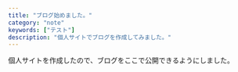 ```yaml
---
title: "ブログ始めました。"
category: "note"
keywords: ["テスト"]
description: "個人サイトでブログを作成してみました。"
---
```


個人サイトを作成したので、ブログをここで公開できるようにしました。
